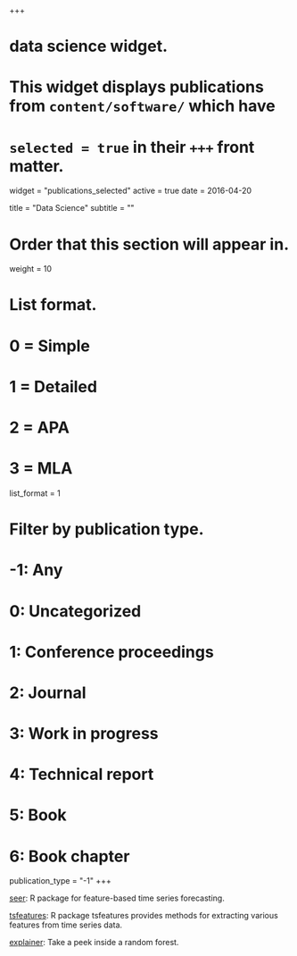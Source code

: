 +++
# data science widget.
# This widget displays publications from `content/software/` which have
# `selected = true` in their `+++` front matter.
widget = "publications_selected"
active = true
date = 2016-04-20

title = "Data Science"
subtitle = ""

# Order that this section will appear in.
weight = 10

# List format.
#   0 = Simple
#   1 = Detailed
#   2 = APA
#   3 = MLA
list_format = 1

# Filter by publication type.
# -1: Any
#  0: Uncategorized
#  1: Conference proceedings
#  2: Journal
#  3: Work in progress
#  4: Technical report
#  5: Book
#  6: Book chapter
publication_type = "-1"
+++

<i class="fa fa-cog fa-spin" style="color:Maroon"></i> [seer](https://github.com/thiyangt/seer): R package for feature-based time series forecasting.

<i class="fa fa-cog fa-spin" style="color:Maroon"></i> [tsfeatures](https://github.com/robjhyndman/tsfeatures): R package tsfeatures provides methods for extracting various features from time series data.

<i class="fa fa-cog fa-spin" style="color:Maroon"></i> [explainer](https://github.com/thiyangt/explainer): Take a peek inside a random forest.